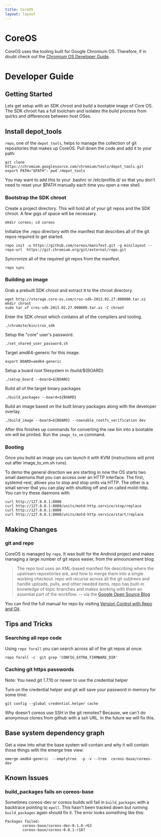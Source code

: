 ```yaml
---
title: CoreOS
layout: layout
---
```


# CoreOS

CoreOS uses the tooling built for Google Chromium OS. Therefore, if
in doubt check out the [Chromium OS Developer Guide][devguide].

[devguide]: http://www.chromium.org/chromium-os/developer-guide

# Developer Guide

## Getting Started

Lets get setup with an SDK chroot and build a bootable image of Core
OS. The SDK chroot has a full toolchain and isolates the build process
from quirks and differences between host OSes.

## Install depot_tools

`repo`, one of the `depot_tools`, helps to manage the collection of git
repositories that makes up CoreOS. Pull down the code and add it to your
path:

```
git clone https://chromium.googlesource.com/chromium/tools/depot_tools.git
export PATH="$PATH":`pwd`/depot_tools
```

You may want to add this to your .bashrc or /etc/profile.d/ so that you don’t
need to reset your $PATH manually each time you open a new shell.

### Bootstrap the SDK chroot

Create a project directory. This will hold all of your git repos and the SDK
chroot. A few gigs of space will be necessary.

```
mkdir coreos; cd coreos
```

Initialize the .repo directory with the manifest that describes all of the git
repos required to get started.

```
repo init -u https://github.com/coreos/manifest.git -g minilayout --repo-url  https://git.chromium.org/git/external/repo.git
```

Syncronize all of the required git repos from the manifest.

```
repo sync
```

### Building an image

Grab a prebuilt SDK chroot and extract it to the chroot directory.

```
wget http://storage.core-os.com/cros-sdk-2013.02.27.000000.tar.xz
mkdir chroot
sudo tar xf cros-sdk-2013.02.27.000000.tar.xz -C chroot
```

Enter the SDK chroot which contains all of the compilers and tooling.

```
./chromite/bin/cros_sdk
```

Setup the "core" user's password.

```
./set_shared_user_password.sh
```

Target amd64-generic for this image.

```
export BOARD=amd64-generic
```

Setup a board root filesystem in /build/${BOARD}

```
./setup_board --board=${BOARD}
```

Build all of the target binary packages

```
./build_packages --board=${BOARD}
```

Build an image based on the built binary packages along with the developer
overlay.

```
./build_image --board=${BOARD} --noenable_rootfs_verification dev
```

After this finishes up commands for converting the raw bin into
a bootable vm will be printed. Run the `image_to_vm` command.

### Booting

Once you build an image you can launch it with KVM (instructions will
print out after image_to_vm.sh runs).

To demo the general direction we are starting in now the OS starts two
small daemons that you can access over an HTTP interface. The first,
systemd-rest, allows you to stop and stop units via HTTP. The other is a
small server that you can play with shutting off and on called
motd-http. You can try these daemons with:

```
curl http://127.0.0.1:8000
curl http://127.0.0.1:8080/units/motd-http.service/stop/replace
curl http://127.0.0.1:8000
curl http://127.0.0.1:8080/units/motd-http.service/start/replace
```

## Making Changes

### git and repo

CoreOS is managed by `repo`. It was built for the Android project and makes
managing a large number of git repos easier, from the announcement blog:

> The repo tool uses an XML-based manifest file describing where the upstream
> repositories are, and how to merge them into a single working checkout. repo
> will recurse across all the git subtrees and handle uploads, pulls, and other
> needed items. repo has built-in knowledge of topic branches and makes working
> with them an essential part of the workflow. 
> -- via the [Google Open Source Blog][repo-blog]

[repo-blog]: http://google-opensource.blogspot.com/2008/11/gerrit-and-repo-android-source.html

You can find the full manual for repo by visiting [Version Control with Repo and Git][vc-repo-git].

[vc-repo-git]: http://source.android.com/source/version-control.html

## Tips and Tricks

### Searching all repo code

Using `repo forall` you can search across all of the git repos at once:

```
repo forall -c  git grep 'CONFIG_EXTRA_FIRMWARE_DIR'
```

### Caching git https passwords

Note: You need git 1.7.10 or newer to use the credential helper

Turn on the credential helper and git will save your password in memory
for some time:

```
git config --global credential.helper cache
```

Why doesn't coreos use SSH in the git remotes? Because, we can't do
anonymous clones from github with a ssh URL. In the future we will fix
this.

## Base system dependency graph

Get a view into what the base system will contain and why it will contain those
things with the emerge tree view:

```
emerge-amd64-generic  --emptytree  -p -v --tree  coreos-base/coreos-dev
```

## Known Issues

### build\_packages fails on coreos-base

Sometimes coreos-dev or coreos builds will fail in `build_packages` with a
backtrace pointing to `epoll`. This hasn't been tracked down but running
`build_packages` again should fix it. The error looks something like this:

```
Packages failed:
        coreos-base/coreos-dev-0.1.0-r63
        coreos-base/coreos-0.0.1-r187
```

